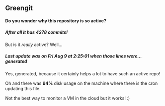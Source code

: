## Greengit

#### Do you wonder why this repository is so active?

##### After all it has 4278 commits!

But is it *really* active? Well...

##### Last update was on Fri Aug 9 at 2:25:01 when those lines were... generated

Yes, generated, because it certainly helps a lot to have such an active repo!

Oh and there was **94%** disk usage on the machine
where there is the cron updating this file.

Not the best way to monitor a VM in the cloud but it works! :)
